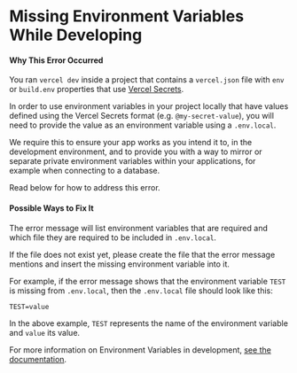 # Missing Environment Variables While Developing

#### Why This Error Occurred

You ran `vercel dev` inside a project that contains a `vercel.json` file with `env` or `build.env` properties that use [Vercel Secrets](https://khulnasoft.com/docs/concepts/projects/environment-variables).

In order to use environment variables in your project locally that have values defined using the Vercel Secrets format (e.g. `@my-secret-value`), you will need to provide the value as an environment variable using a `.env.local`.

We require this to ensure your app works as you intend it to, in the development environment, and to provide you with a way to mirror or separate private environment variables within your applications, for example when connecting to a database.

Read below for how to address this error.

#### Possible Ways to Fix It

The error message will list environment variables that are required and which file they are required to be included in `.env.local`.

If the file does not exist yet, please create the file that the error message mentions and insert the missing environment variable into it.

For example, if the error message shows that the environment variable `TEST` is missing from `.env.local`, then the `.env.local` file should look like this:

```
TEST=value
```

In the above example, `TEST` represents the name of the environment variable and `value` its value.

For more information on Environment Variables in development, [see the documentation](https://khulnasoft.com/docs/concepts/projects/environment-variables).
